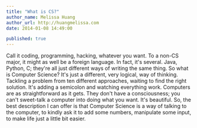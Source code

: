 ```yaml
---
title: "What is CS?"
author_name: Melissa Huang
author_url: http://huangmelissa.com
date: 2014-01-08 14:49:00

published: true
---
```


Call it coding, programming, hacking, whatever you want. To a non-CS major, it might as well be a foreign language. In fact, it's several. Java, Python, C; they're all just different ways of writing the same thing. So what is Computer Science? It's just a different, very logical, way of thinking. Tackling a problem from ten different approaches, waiting to find the right solution. It's adding a semicolon and watching everything work. Computers are as straightforward as it gets. They don't have a consciousness; you can't sweet-talk a computer into doing what you want. It's beautiful. So, the best description I can offer is that Computer Science is a way of talking to the computer, to kindly ask it to add some numbers, manipulate some input, to make life just a little bit easier.
